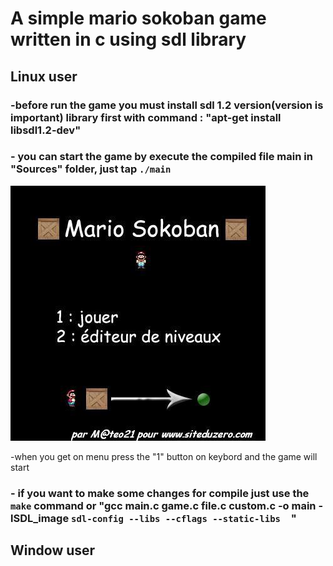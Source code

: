 # A simple mario sokoban game written in c using sdl library
## Linux user 
###   -before run the game you must install sdl 1.2 version(version is important)  library first with command : "apt-get install libsdl1.2-dev"
###   - you can start the game by execute the  compiled file main in "Sources" folder, just tap `./main`
   ![menu image](images/menu.jpg)

-when you get on menu press the "1" button on keybord and the game will start
###   - if you want to make some changes for compile just use the `make` command or  "gcc main.c game.c file.c custom.c  -o main -lSDL_image   `sdl-config --libs --cflags --static-libs  `"
## Window user
